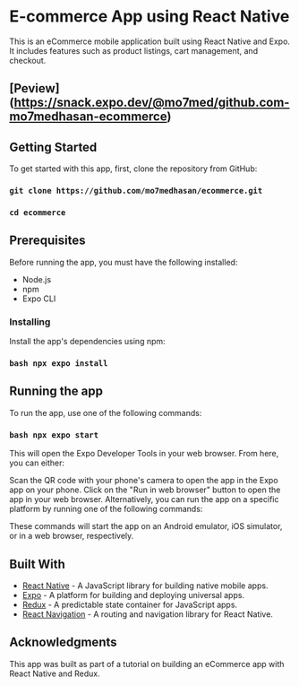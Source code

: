 # E-commerce App using React Native
This is an eCommerce mobile application built using React Native and Expo. It includes features such as product listings, cart management, and checkout.

## [Peview] (https://snack.expo.dev/@mo7med/github.com-mo7medhasan-ecommerce)

## Getting Started
To get started with this app, first, clone the repository from GitHub:
### `git clone https://github.com/mo7medhasan/ecommerce.git`
### `cd ecommerce`

## Prerequisites
Before running the app, you must have the following installed:

- Node.js
- npm
- Expo CLI

### Installing
Install the app's dependencies using npm:
### ```bash npx expo install ```
## Running the app
To run the app, use one of the following commands:
### ```bash npx expo start ```

This will open the Expo Developer Tools in your web browser. From here, you can either:

Scan the QR code with your phone's camera to open the app in the Expo app on your phone.
Click on the "Run in web browser" button to open the app in your web browser.
Alternatively, you can run the app on a specific platform by running one of the following commands:

These commands will start the app on an Android emulator, iOS simulator, or in a web browser, respectively.

## Built With
- [React Native](https://reactnative.dev/) - A JavaScript library for building native mobile apps.
- [Expo](https://expo.io/) - A platform for building and deploying universal apps.
- [Redux](https://redux.js.org/) - A predictable state container for JavaScript apps.
- [React Navigation](https://reactnavigation.org/) - A routing and navigation library for React Native.
## Acknowledgments
This app was built as part of a tutorial on building an eCommerce app with React Native and Redux.

